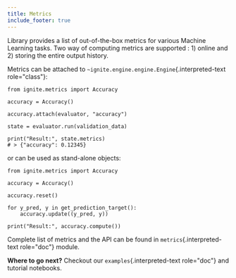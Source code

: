 ```yaml
---
title: Metrics
include_footer: true
---
```


Library provides a list of out-of-the-box metrics for various Machine
Learning tasks. Two way of computing metrics are supported : 1) online
and 2) storing the entire output history.

Metrics can be attached to
`~ignite.engine.engine.Engine`{.interpreted-text role="class"}:

``` {.python}
from ignite.metrics import Accuracy

accuracy = Accuracy()

accuracy.attach(evaluator, "accuracy")

state = evaluator.run(validation_data)

print("Result:", state.metrics)
# > {"accuracy": 0.12345}
```

or can be used as stand-alone objects:

``` {.python}
from ignite.metrics import Accuracy

accuracy = Accuracy()

accuracy.reset()

for y_pred, y in get_prediction_target():
    accuracy.update((y_pred, y))

print("Result:", accuracy.compute())
```

Complete list of metrics and the API can be found in
`metrics`{.interpreted-text role="doc"} module.

**Where to go next?** Checkout our `examples`{.interpreted-text
role="doc"} and tutorial notebooks.
